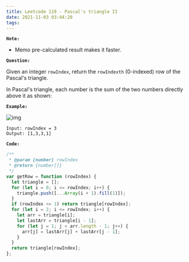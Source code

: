 ```yaml
---
title: Leetcode 119 - Pascal's triangle II
date: 2021-11-03 03:44:20
tags:
---
```

**`Note:`**
- Memo pre-calculated result makes it faster.

**`Question:`**

Given an integer `rowIndex`, return the `rowIndexth` (0-indexed) row of the Pascal's triangle.

In Pascal's triangle, each number is the sum of the two numbers directly above it as shown:

**`Example:`**

![img](https://upload.wikimedia.org/wikipedia/commons/0/0d/PascalTriangleAnimated2.gif)
```
Input: rowIndex = 3
Output: [1,3,3,1]
```

**`Code:`**
```javascript
/**
 * @param {number} rowIndex
 * @return {number[]}
 */
var getRow = function (rowIndex) {
  let triangle = [];
  for (let i = 0; i <= rowIndex; i++) {
    triangle.push([...Array(i + 1).fill(1)]);
  }
  if (rowIndex <= 1) return triangle[rowIndex];
  for (let i = 2; i <= rowIndex; i++) {
    let arr = triangle[i];
    let lastArr = triangle[i - 1];
    for (let j = 1; j < arr.length - 1; j++) {
      arr[j] = lastArr[j] + lastArr[j - 1];
    }
  }
  return triangle[rowIndex];
};
```